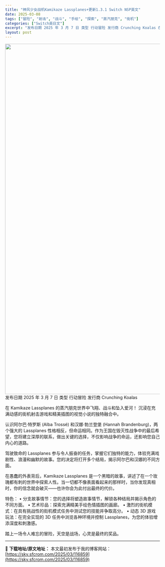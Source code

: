 ```yaml
---
title: "神风少女战机Kamikaze Lassplanes+更新1.3.1 Switch NSP英文"
date: 2025-03-08
tags: ["冒险", "射击", "战斗", "手绘", "探索", "蒸汽朋克", "街机"]
categories: ["Switch英日文"]
excerpt: "发布日期 2025 年 3 月 7 日 类型 行动冒险 发行商 Crunching Koalas 在 Kamikaze Lassplanes 的蒸汽朋克世界中飞翔、战斗和坠入爱河！ 沉浸在充满动感的街机射击游戏和精美插图的视觉小说的独特融合中。 认识阿尔巴·特罗斯 (Alba Trossé) 和汉娜&hellip;"
layout: post
---
```


<img class="aligncenter size-full wp-image-116860" src="https://sky.sfcrom.com/wp-content/uploads/2025/03/2025030717544522.webp" alt="" width="700" height="1142" />
发布日期 2025 年 3 月 7 日
类型 行动冒险
发行商 Crunching Koalas

在 Kamikaze Lassplanes 的蒸汽朋克世界中飞翔、战斗和坠入爱河！
沉浸在充满动感的街机射击游戏和精美插图的视觉小说的独特融合中。

认识阿尔巴·特罗斯 (Alba Trossé) 和汉娜·勃兰登堡 (Hannah Brandenburg)，两个强大的 Lassplanes 性格相反，但命运相同。作为王国在毁灭性战争中的最后希望，您将建立深厚的联系，做出关键的选择，不仅影响战争的命运，还影响您自己内心的道路。

驾驶致命的 Lassplanes 参与令人振奋的任务，掌握它们独特的能力，体验充满戏剧性、浪漫和幽默的故事。您的决定将打开多个结局，揭示阿尔巴和汉娜的不同方面。

在愚蠢的外表背后，Kamikaze Lassplanes 是一个黑暗的故事，讲述了在一个玫瑰都有刺的世界中探索人性。当一切都不像表面看起来的那样时，当你发现真相时，你的信念就会破灭——也许你会为此付出最终的代价。

特色：
• 分支故事情节：您的选择将塑造故事情节，解锁各种结局并揭示角色的不同方面。
• 艺术珍品：探索充满精美手绘色情插图的画廊。
• 激烈的街机模式：在具有挑战性的街机模式任务中测试您的技能并争取高分。
• 动态 3D 游戏玩法：在完全实现的 3D 任务中浏览各种环境并控制 Lassplanes，为您的体验增添深度和刺激感。

踏上一场令人难忘的冒险，天空是战场，心灵是最终的奖品。

---
📖 **下载地址/原文地址：** 本文最初发布于我的博客网站：[https://sky.sfcrom.com/2025/03/116859](https://sky.sfcrom.com/2025/03/116859)
